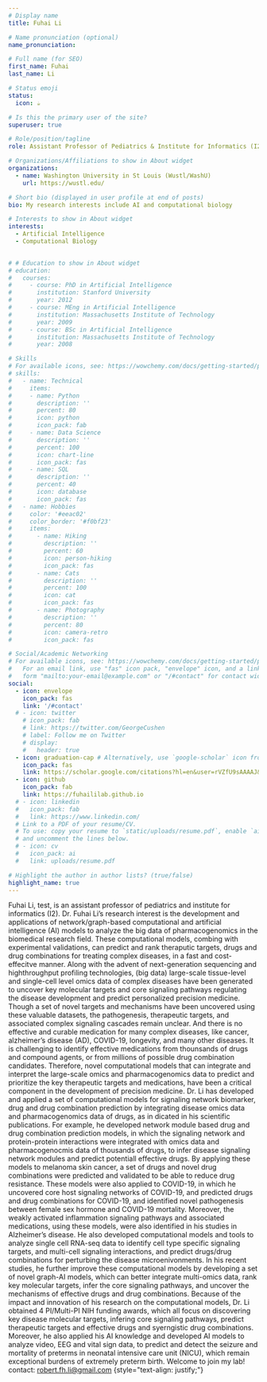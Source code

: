 ```yaml
---
# Display name
title: Fuhai Li

# Name pronunciation (optional)
name_pronunciation:

# Full name (for SEO)
first_name: Fuhai
last_name: Li

# Status emoji
status:
  icon: ☕️

# Is this the primary user of the site?
superuser: true

# Role/position/tagline
role: Assistant Professor of Pediatrics & Institute for Informatics (I2)

# Organizations/Affiliations to show in About widget
organizations:
  - name: Washington University in St Louis (Wustl/WashU)
    url: https://wustl.edu/

# Short bio (displayed in user profile at end of posts)
bio: My research interests include AI and computational biology

# Interests to show in About widget
interests:
  - Artificial Intelligence
  - Computational Biology
 

# # Education to show in About widget
# education:
#   courses:
#     - course: PhD in Artificial Intelligence
#       institution: Stanford University
#       year: 2012
#     - course: MEng in Artificial Intelligence
#       institution: Massachusetts Institute of Technology
#       year: 2009
#     - course: BSc in Artificial Intelligence
#       institution: Massachusetts Institute of Technology
#       year: 2008

# Skills
# For available icons, see: https://wowchemy.com/docs/getting-started/page-builder/#icons
# skills:
#   - name: Technical
#     items:
#     - name: Python
#       description: ''
#       percent: 80
#       icon: python
#       icon_pack: fab
#     - name: Data Science
#       description: ''
#       percent: 100
#       icon: chart-line
#       icon_pack: fas
#     - name: SQL
#       description: ''
#       percent: 40
#       icon: database
#       icon_pack: fas
#   - name: Hobbies
#     color: '#eeac02'
#     color_border: '#f0bf23'
#     items:
#       - name: Hiking
#         description: ''
#         percent: 60
#         icon: person-hiking
#         icon_pack: fas
#       - name: Cats
#         description: ''
#         percent: 100
#         icon: cat
#         icon_pack: fas
#       - name: Photography
#         description: ''
#         percent: 80
#         icon: camera-retro
#         icon_pack: fas

# Social/Academic Networking
# For available icons, see: https://wowchemy.com/docs/getting-started/page-builder/#icons
#   For an email link, use "fas" icon pack, "envelope" icon, and a link in the
#   form "mailto:your-email@example.com" or "/#contact" for contact widget.
social:
  - icon: envelope
    icon_pack: fas
    link: '/#contact'
  # - icon: twitter
    # icon_pack: fab
    # link: https://twitter.com/GeorgeCushen
    # label: Follow me on Twitter
    # display:
    #   header: true
  - icon: graduation-cap # Alternatively, use `google-scholar` icon from `ai` icon pack
    icon_pack: fas
    link: https://scholar.google.com/citations?hl=en&user=rVZfU9sAAAAJ&view_op=list_works&sortby=pubdate
  - icon: github
    icon_pack: fab
    link: https://fuhaililab.github.io
  # - icon: linkedin
  #   icon_pack: fab
  #   link: https://www.linkedin.com/
  # Link to a PDF of your resume/CV.
  # To use: copy your resume to `static/uploads/resume.pdf`, enable `ai` icons in `params.yaml`,
  # and uncomment the lines below.
  # - icon: cv
  #   icon_pack: ai
  #   link: uploads/resume.pdf

# Highlight the author in author lists? (true/false)
highlight_name: true
---
```


Fuhai Li, test, is an assistant professor of pediatrics and institute for informatics (I2).
Dr. Fuhai Li’s research interest is the development and applications of network/graph-based computational and artificial intelligence (AI) models to analyze the big data of pharmacogenomics in the biomedical research field. These computational models, combing with experimental validations, can predict and rank theraputic targets, drugs and drug combinations for treating complex diseases, in a fast and cost-effecitve manner. Along with the advent of next-generation sequencing and highthroughput profiling technologies, (big data) large-scale tissue-level and single-cell level omics data of complex diseases have been generated to uncover key molecular targets and core signaling pathways regulating the disease development and predict personalized precision medicine. Though a set of novel targets and mechanisms have been uncovered using these valuable datasets, the pathogenesis, therapeutic targets, and associated complex signaling cascades remain unclear. And there is no effective and curable medication for many complex diseases, like cancer, alzheimer’s disease (AD), COVID-19, longevity, and many other diseases. It is challenging to identify effective medications from thounsands of drugs and compound agents, or from millions of possible drug combination candidates. Therefore, novel computational models that can integrate and interpret the large-scale omics and pharmacogenomics data to predict and prioritize the key therapeutic targets and medications, have been a critical component in the development of precision medicine. Dr. Li has developed and applied a set of computational models for signaling network biomarker, drug and drug combination prediction by integrating disease omics data and pharmacogenomics data of drugs, as in dicated in his scientific publications. For example, he developed network module based drug and drug combination prediction models, in which the signaling network and protein-protein interactions were integrated with omics data and pharmacogenocmis data of thousands of drugs, to infer disease signaling network modules and predict potentiall effective drugs. By applying these models to melanoma skin cancer, a set of drugs and novel drug combinations were predicted and validated to be able to reduce drug resistance. These models were also applied to COVID-19, in which he uncovered core host signaling networks of COVID-19, and predicted drugs and drug combinations for COVID-19, and identified novel pathogenesis between female sex hormone and COVID-19 mortality. Moreover, the weakly activated inflammation signaling pathways and associated medications, using these models, were also identified in his studies in Alzheimer’s disease. He also developed computational models and tools to analyze single cell RNA-seq data to identify cell type specific signaling targets, and multi-cell signaling interactions, and predict drugs/drug combinations for perturbing the disease microenivonments. In his recent studies, he further improve these computational models by developing a set of novel graph-AI models, which can better integrate multi-omics data, rank key molecular targets, infer the core signaling pathways, and uncover the mechanisms of effective drugs and drug combinations. Because of the impact and innovation of his research on the computational models, Dr. Li obtained 4 PI/Multi-PI NIH funding awards, which all focus on discovering key disease molecular targets, infering core signaling pathways, predict therapeutic targets and effective drugs and syerngistic drug combinations. Moreover, he also applied his AI knowledge and developed AI models to analyze video, EEG and vital sign data, to predict and detect the seizure and mortality of preterms in neonatal intensive care unit (NICU), which remain exceptional burdens of extremely preterm birth.
Welcome to join my lab! contact: robert.fh.li@gmail.com 
{style="text-align: justify;"}

